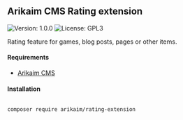 ## Arikaim CMS Rating extension
![Version: 1.0.0](https://img.shields.io/github/release/arikaim/rating-extension.svg)
![License: GPL3](https://img.shields.io/badge/License-GPLv3-blue.svg)

Rating feature for games, blog posts, pages or other items.

#### Requirements 
  * [Arikaim CMS](https://github.com/arikaim/arikaim)
  
  
#### Installation
```sh

composer require arikaim/rating-extension

```